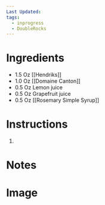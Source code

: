 ```yaml
---
Last Updated: 
tags:
  - inprogress
  - DoubleRocks
---
```


# Ingredients
- 1.5 Oz [[Hendriks]]
- 1.0 Oz [[Domaine Canton]]
- 0.5 Oz Lemon juice
- 0.5 Oz Grapefruit juice
- 0.5 Oz [[Rosemary Simple Syrup]]



# Instructions
1. 


# Notes


# Image
